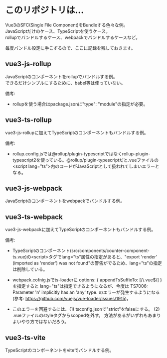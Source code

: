 # このリポジトリは...

Vue3のSFC(Single File Component)をBundleする色々な例。<br />
JavaScriptだけのケース、TypeScriptを使うケース。<br />
rollupでバンドルするケース、webpackでバンドルするケースなど。

毎度バンドル設定に手こずるので、ここに記録を残しておきます。

## vue3-js-rollup

JavaScriptのコンポーネントをrollupでバンドルする例。<br />
できるだけシンプルにするために、babel等は使っていない。

備考:

- rollupを使う場合はpackage.jsonに"type": "module"の指定が必要。

## vue3-ts-rollup

vue3-js-rollupに加えてTypeScriptのコンポーネントもバンドルする例。

備考:

- rollup.config.jsでは@rollup/plugin-typescriptではなくrollup-plugin-typescript2を使っている。@rollup/plugin-typescriptだと.vueファイルの&lt;script lang="ts"&gt;内のコードがJavaScriptとして扱われてしまいエラーとなる。

## vue3-js-webpack

JavaScriptのコンポーネントをwebpackでバンドルする例。

## vue3-ts-webpack

vue3-js-webpackに加えてTypeScriptのコンポーネントもバンドルする例。

備考:

- TypeScriptのコンポーネント(src/components/counter-component-ts.vue)の&lt;script&gt;タグでlang="ts"属性の指定があると、"export 'render' (imported as 'render') was not found"の警告がでるため、lang="ts"の指定は削除している。

- webpack.cofnig.jsでts-loaderに options: { appendTsSuffixTo: [/\\.vue$/] } を指定すると
lang="ts"は指定できるようになるが、今度は
TS7006: Parameter 'n' implicitly has an 'any' type.
のエラーが発生するようになる(参考: https://github.com/vuejs/vue-loader/issues/1915)。

- このエラーを回避するには、(1) tsconfig.jsonで"strict"をfalseにする。 (2) .vueファイルのstyleタグからscopedを外す。 方法があるがいずれもあまりよいやり方ではないだろう。

## vue3-ts-vite

TypeScriptのコンポーネントをviteでバンドルする例。
